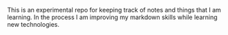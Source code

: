 This is an experimental repo for keeping track of notes and things that I am learning. In the process I am improving my markdown skills while learning new technologies.
